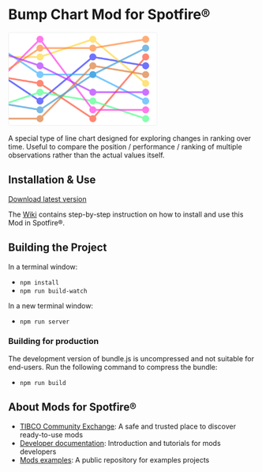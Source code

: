 # Bump Chart Mod for Spotfire®

<img src="assets/bump.png" width="60%"/>

A special type of line chart designed for exploring changes in ranking over time. Useful to compare the position / performance / ranking of multiple observations rather than the actual values itself.

## Installation & Use

[Download latest version](https://github.com/spotfiresoftware/spotfire-mod-bump/releases)

The [Wiki](https://github.com/spotfiresoftware/spotfire-mod-bump/wiki) contains step-by-step instruction on how to install and use this Mod in Spotfire®.

## Building the Project

In a terminal window:
- `npm install`
- `npm run build-watch`

In a new terminal window:
- `npm run server`

### Building for production

The development version of bundle.js is uncompressed and not suitable for end-users. Run the following command to compress the bundle:
- `npm run build`

## About Mods for Spotfire®
-   [TIBCO Community Exchange](https://community.tibco.com/s/global-search/%40uri#q=mod%20for%20tibco%20spotfire&t=Exchange&sort=date%20descending): A safe and trusted place to discover ready-to-use mods
-   [Developer documentation](https://tibcosoftware.github.io/spotfire-mods/docs/): Introduction and tutorials for mods developers
-   [Mods examples](https://github.com/TIBCOSoftware/spotfire-mods/releases/latest): A public repository for examples projects
